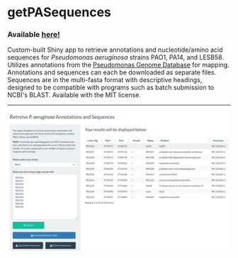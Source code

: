 # getPASequences

### Available [here!](https://travis-m-blimkie.shinyapps.io/getPASequences/)  

Custom-built Shiny app to retrieve annotations and nucleotide/amino acid
sequences for *Pseudomonas aeruginosa* strains PAO1, PA14, and LESB58. Utilizes
annotations from the [Pseudomonas Genome Database](http://pseudomonas.com/) for
mapping. Annotations and sequences can each be downloaded as separate files.
Sequences are in the multi-fasta format with descriptive headings, designed to
be compatible with programs such as batch submission to NCBI's BLAST.
Available with the MIT license. 

***

![](www/getPASequences_screenshot.png)
